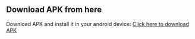 ## Download APK from here

Download APK and install it in your android device: [Click here to download APK](https://github.com/yashmehta17/TeamsClone/releases/tag/v1.0)
